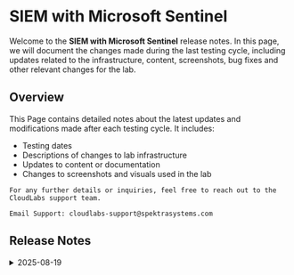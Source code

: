 # SIEM with Microsoft Sentinel

Welcome to the **SIEM with Microsoft Sentinel** release notes. In this page, we will document the changes made during the last testing cycle, including updates related to the infrastructure, content, screenshots, bug fixes and other relevant changes for the lab.

## Overview

This Page contains detailed notes about the latest updates and modifications made after each testing cycle. It includes:

- Testing dates
- Descriptions of changes to lab infrastructure
- Updates to content or documentation
- Changes to screenshots and visuals used in the lab

`For any further details or inquiries, feel free to reach out to the CloudLabs support team.`

 `Email Support: cloudlabs-support@spektrasystems.com`

## Release Notes

 <details>
  <summary>2025-08-19</summary>

## Release Date : 2025-08-19

### Summary of Changes

Minor updates have been made, including clearer UI screenshots, refined instructions for improved clarity and accuracy, and optimizations to reduce provisioning time. 

### Infrastructure Changes

  N/A

### Content Changes

 N/A 

### Screenshot Updates

- **Minor updates**: 

    - **Updated UI Screenshots**: Updated screenshots with new UI updates
    - **Instruction Refinements**: Fixed rendering issues and added clear instructions.

### Testing Notes

- **Testing Date**: 2025-08-19

### Testing Scope 

Conducted end-to-end architecture validation, cost estimation updates, prerequisite and license verification, and optimizations to reduce provisioning time.

---
</details>





